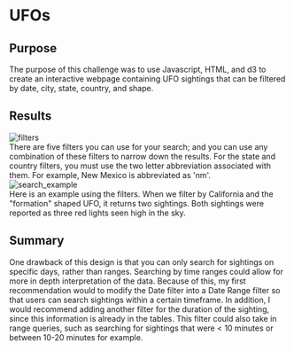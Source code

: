 # UFOs
## Purpose
The purpose of this challenge was to use Javascript, HTML, and d3 to create an interactive webpage containing UFO sightings that can be filtered by
date, city, state, country, and shape.
## Results
![filters](https://user-images.githubusercontent.com/87148177/138607330-6d2a84a6-4c26-4401-a233-ea0452288c34.png)\
There are five filters you can use for your search; and you can use any combination of these filters to narrow down the results. 
For the state and country filters, you must use the two letter abbreviation associated with them. For example, New Mexico is abbreviated as 'nm'.\
![search_example](https://user-images.githubusercontent.com/87148177/138607543-0704b107-84ae-4a72-8fcf-8bf512441c60.png)\
Here is an example using the filters. When we filter by California and the "formation" shaped UFO, it returns two sightings. 
Both sightings were reported as three red lights seen high in the sky.
## Summary
One drawback of this design is that you can only search for sightings on specific days, rather than ranges. Searching by time ranges could allow for more in depth interpretation of the data.
Because of this, my first recommendation would to modify the Date filter into a Date Range filter so that users can search sightings within a certain timeframe.
In addition, I would recommend adding another filter for the duration of the sighting, since this information is already in the tables. This filter could also take in range queries, such as searching for sightings that were < 10 minutes or between 10-20 minutes for example.

